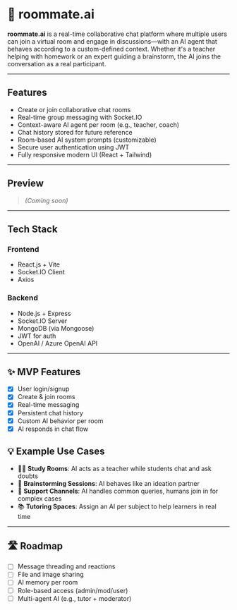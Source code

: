 # 🤖 roommate.ai

**roommate.ai** is a real-time collaborative chat platform where multiple users can join a virtual room and engage in discussions—with an AI agent that behaves according to a custom-defined context. Whether it's a teacher helping with homework or an expert guiding a brainstorm, the AI joins the conversation as a real participant.

---

## Features

- Create or join collaborative chat rooms
- Real-time group messaging with Socket.IO
- Context-aware AI agent per room (e.g., teacher, coach)
- Chat history stored for future reference
- Room-based AI system prompts (customizable)
- Secure user authentication using JWT
- Fully responsive modern UI (React + Tailwind)

---

## Preview

> _(Coming soon)_

---

## Tech Stack

### Frontend
- React.js + Vite
- Socket.IO Client
- Axios

### Backend
- Node.js + Express
- Socket.IO Server
- MongoDB (via Mongoose)
- JWT for auth
- OpenAI / Azure OpenAI API

---

## ✨ MVP Features

- [x] User login/signup
- [x] Create & join rooms
- [x] Real-time messaging
- [x] Persistent chat history
- [x] Custom AI behavior per room
- [x] AI responds in chat flow

## 💡 Example Use Cases

- 👨‍🏫 **Study Rooms**: AI acts as a teacher while students chat and ask doubts
- 🧠 **Brainstorming Sessions**: AI behaves like an ideation partner
- 💬 **Support Channels**: AI handles common queries, humans join in for complex cases
- 📚 **Tutoring Spaces**: Assign an AI per subject to help learners in real time

---

## 🛣️ Roadmap

- [ ] Message threading and reactions  
- [ ] File and image sharing  
- [ ] AI memory per room  
- [ ] Role-based access (admin/mod/user)  
- [ ] Multi-agent AI (e.g., tutor + moderator)
